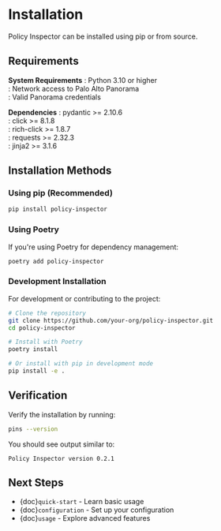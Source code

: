 # Installation

Policy Inspector can be installed using pip or from source.

## Requirements

**System Requirements**
: Python 3.10 or higher  
: Network access to Palo Alto Panorama  
: Valid Panorama credentials

**Dependencies**
: pydantic >= 2.10.6  
: click >= 8.1.8  
: rich-click >= 1.8.7  
: requests >= 2.32.3  
: jinja2 >= 3.1.6

## Installation Methods

### Using pip (Recommended)

```bash
pip install policy-inspector
```

### Using Poetry

If you're using Poetry for dependency management:

```bash
poetry add policy-inspector
```

### Development Installation

For development or contributing to the project:

```bash
# Clone the repository
git clone https://github.com/your-org/policy-inspector.git
cd policy-inspector

# Install with Poetry
poetry install

# Or install with pip in development mode
pip install -e .
```

## Verification

Verify the installation by running:

```bash
pins --version
```

You should see output similar to:

```
Policy Inspector version 0.2.1
```

## Next Steps

- {doc}`quick-start` - Learn basic usage
- {doc}`configuration` - Set up your configuration
- {doc}`usage` - Explore advanced features
